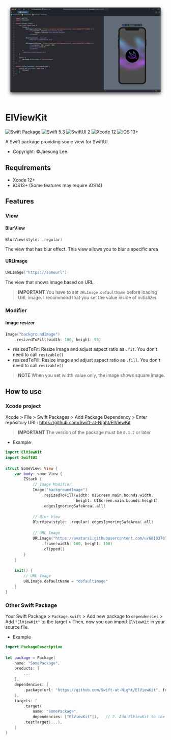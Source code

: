 ![screenshot](./screenshot.png)

# ElViewKit

![Swift Package](https://img.shields.io/badge/Swift_Package-fa7343?style=for-the-badge&logo=swift&logoColor=white)
![Swift 5.3](https://img.shields.io/badge/Swift-5.3+-fa7343?style=for-the-badge&logo=swift&logoColor=white)
![SwiftUI 2](https://img.shields.io/badge/SwiftUI-2+-blue?style=for-the-badge&logo=swift&logoColor=white)
![Xcode 12](https://img.shields.io/badge/Xcode-12+-1575F9?style=for-the-badge&logo=xcode&logoColor=white)
![iOS 13+](https://img.shields.io/badge/iOS-13+-999999?style=for-the-badge&logo=apple&logoColor=white)

A Swift package providing some view for SwiftUI.

- Copyright: ©Jaesung Lee.

## Requirements

- Xcode 12+
- iOS13+ (Some features may require iOS14)

## Features
### View
#### BlurView
```swift
BlurView(style: .regular)
```
The view that has blur effect. This view allows you to blur a specific area
#### URLImage
```swift
URLImage("https://someurl")
```
The view that shows image based on URL. 
> **IMPORTANT** You have to set `URLImage.defaultName` before loading URL image. I recommend that you set the value inside of initializer.

### Modifier
#### Image resizer
```swift
Image("backgroundImage")
    .resizedToFill(width: 100, height: 50)
```
- resizedToFit: Resize image and adjust aspect ratio as `.fit`. You don't need to call `resizable()`
- resizedToFill: Resize image and adjust aspect ratio as `.fill`. You don't need to call `resizable()`
> **NOTE** When you set width value only, the image shows square image.

## How to use
### Xcode project
Xcode > File > Swift Packages > Add Package Dependency > Enter repository URL: https://github.com/Swift-at-Night/ElViewKit

> **IMPORTANT** The version of the package must be `0.1.2` or later

- Example
```Swift
import ElViewKit
import SwiftUI

struct SomeView: View {
    var body: some View {
        ZStack {
            // Image Modifier
            Image("backgroundImage")
                .resizedToFill(width: UIScreen.main.bounds.width,
                               height: UIScreen.main.bounds.height)
                .edgesIgnoringSafeArea(.all)
                
            // Blur View
            BlurView(style: .regular).edgesIgnoringSafeArea(.all)
        
            // URL Image
            URLImage("https://avatars1.githubusercontent.com/u/68183707?s=200&v=4")
                .frame(width: 100, height: 100)
                .clipped()
        }            
    }
    
    init() {
        // URL Image
        URLImage.defaultName = "defaultImage"
    }
}

```

### Other Swift Package
Your Swift Package > `Package.swift` > Add new package to `dependencies` > Add `"ElViewKit"` to the target > Then, now you can import `ElViewKit` in your source file.

- Example
```swift
import PackageDescription

let package = Package(
    name: "SomePackage",
    products: [ 
        ... 
    ],
    dependencies: [
        .package(url: "https://github.com/Swift-at-Night/ElViewKit", from: "0.1.2") // 1. Add dependency to your swift package
    ],
    targets: [
        .target(
            name: "SomePackage",
            dependencies: ["ElViewKit"]),   // 2. Add ElViewKit to the target as dependency
        .testTarget(...),
    ]
)
```
